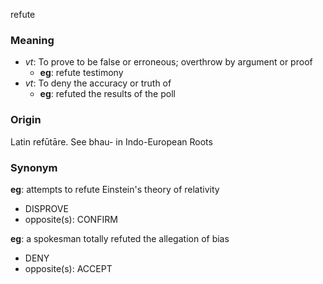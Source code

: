 refute
### Meaning
+ _vt_: To prove to be false or erroneous; overthrow by argument or proof
    + __eg__: refute testimony
+ _vt_: To deny the accuracy or truth of
    + __eg__: refuted the results of the poll

### Origin

Latin refūtāre. See bhau- in Indo-European Roots

### Synonym

__eg__: attempts to refute Einstein's theory of relativity

+ DISPROVE
+ opposite(s): CONFIRM

__eg__: a spokesman totally refuted the allegation of bias

+ DENY
+ opposite(s): ACCEPT


